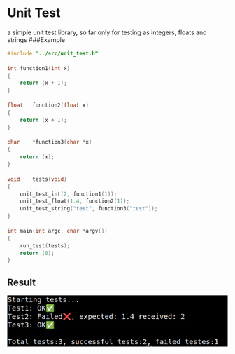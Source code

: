 # Unit Test
a simple unit test library, so far only for testing as integers, floats and strings
###Example
```c
#include "../src/unit_test.h"

int	function1(int x)
{
	return (x + 1);
}

float	function2(float x)
{
	return (x + 1);
}

char	*function3(char *x)
{
	return (x);
}

void	tests(void)
{
	unit_test_int(2, function1(1));
	unit_test_float(1.4, function2(1));
	unit_test_string("test", function3("test"));
}

int	main(int argc, char *argv[])
{
	run_test(tests);
	return (0);
}
```

## Result
![](images/test.png)
